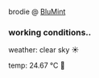 brodie @ [BluMint](https://www.linkedin.com/company/blumint-io/)

<!--weather_start-->
### working conditions..

weather: clear sky ☀️

temp: 24.67 °C 🥶

<!--weather_end-->
